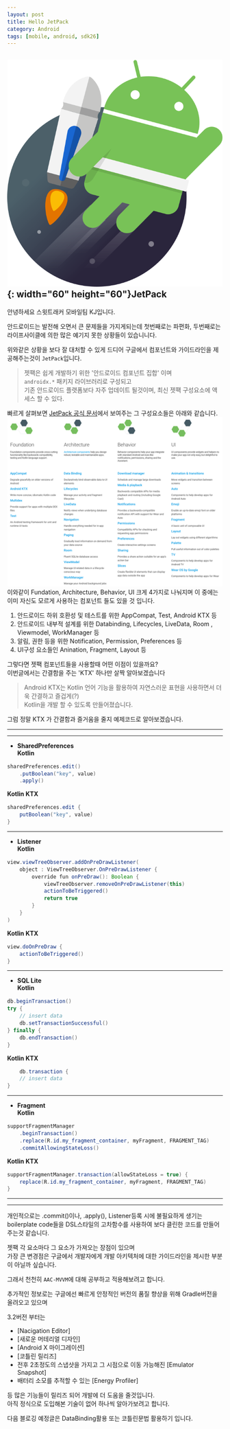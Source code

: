 ```yaml
---
layout: post
title: Hello JetPack
category: Android
tags: [mobile, android, sdk26]
---
```





## ![JetPack](/assets/images/jetpack-hero.svg){: width="60" height="60"}JetPack

안녕하세요 스윗트래커 모바일팀 KJ입니다.

안드로이드는 발전해 오면서 큰 문제들을 가지게되는데
첫번째로는 파편화, 두번째로는 라이프사이클에 의한 많은 예기지 못한 상황들이 있습니니다.

위와같은 상황을 보다 잘 대처할 수 있게  드디어 구글에서 컴포넌트와 가이드라인을 제공해주는것이
`JetPack`입니다.


>젯팩은 쉽게 개발하기 위한 '안드로이드 컴포넌트 집합' 이며<br/>
> `androidx.*` 패키지 라이브러리로 구성되고 <br/>
> 기존 안드로이드 플랫폼보다 자주 업데이트 될것이며, 최신 젯팩 구성요소에 액세스 할 수 있다. 


빠르게 살펴보면 [JetPack 공식 문서]에서 보여주는 그 구성요소들은 아래와 같습니다.
![components](/assets/images/jetpack-component.png)
이와같이 Fundation, Architecture, Behavior, UI 크게 4가지로 나눠지며 이 중에는 이미 자신도 모르게 사용하는 컴포넌트 들도 있을 것 입니다.<br/>
 
1. 안드로이드 하위 호환성 및 테스트를 위한 AppCompat, Test, Android KTX 등
2. 안드로이드 내부적 설계를 위한 Databinding, Lifecycles, LiveData, Room , Viewmodel, WorkManager 등
3. 알림, 권한 등을 위한 Notification, Permission, Preferences 등
4. UI구성 요소들인 Anination, Fragment, Layout 등

그렇다면 젯팩 컴포넌트들을 사용할때 어떤 이점이 있을까요?<br/>
이번글에서는 간결함을 주는 'KTX' 하나만 살짝 알아보겠습니다
> Android KTX는  Kotlin 언어 기능을 활용하여 자연스러운 표현을 사용하면서 더욱 간결하고 즐겁게(?)<br/> 
> Kotlin을 개발 할 수 있도록 만들어졌습니다.

그럼 정말 KTX 가 간결함과 즐거움을 줄지 예제코드로 알아보겠습니다.

----
----
* **SharedPreferences**<br/>
**Kotlin**
~~~java
sharedPreferences.edit()
    .putBoolean("key", value)
    .apply()
~~~ 
**Kotlin KTX**
~~~java
sharedPreferences.edit {
    putBoolean("key", value)
}
~~~

------
* **Listener**<br/>
**Kotlin**
~~~java
view.viewTreeObserver.addOnPreDrawListener(
    object : ViewTreeObserver.OnPreDrawListener {
        override fun onPreDraw(): Boolean {
            viewTreeObserver.removeOnPreDrawListener(this)
            actionToBeTriggered()
            return true
        }
    }
)
~~~ 
**Kotlin KTX**
~~~java
view.doOnPreDraw {
    actionToBeTriggered()
}
~~~

------
* **SQL Lite**<br/>
**Kotlin**
~~~java
db.beginTransaction()
try {
    // insert data
    db.setTransactionSuccessful()
} finally {
    db.endTransaction()
}
~~~ 
**Kotlin KTX**
~~~java
    db.transaction {
    // insert data
}
~~~

------
* **Fragment**<br/>
**Kotlin**
~~~java
supportFragmentManager
    .beginTransaction()
    .replace(R.id.my_fragment_container, myFragment, FRAGMENT_TAG)
    .commitAllowingStateLoss()
~~~ 
**Kotlin KTX**
~~~java
supportFragmentManager.transaction(allowStateLoss = true) {
    replace(R.id.my_fragment_container, myFragment, FRAGMENT_TAG)
}
~~~
----
----

개인적으로는 .commit()이나, .apply(), Listener등록 시에 불필요하게 생기는 boilerplate code들을  DSL스타일의 고차함수를 사용하여 보다 클린한 코드를 만들어주는것 같습니다. 

젯팩 각 요소마다 그 요소가 가져오는 장점이 있으며<br/>가장 큰 변경점은 구글에서 개발자에게 개발 아키텍처에 대한 가이드라인을 제시한 부분이 아닐까 싶습니다.

그래서 천천히 `AAC-MVVM`에 대해 공부하고 적용해보려고 합니다.

추가적인 정보로는 구글에선 빠르게 안정적인 버전의 품질 향상을 위해 Gradle버전을 올려오고 있으며 

3.2버전 부터는
* [Nacigation Editor]
* [새로운 머테리얼 디자인]
* [Android X 마이그레이션]
* [코틀린 릴리즈]
* 전후 2초정도의 스냅샷을 가지고 그 시점으로 이동 가능해진 [Emulator Snapshot]
* 배터리 소모를 추적할 수 있는 [Energy Profiler]

등 많은 기능들이 릴리즈 되어 개발에 더 도움을 줄것입니다.
<br/>아직 정식으로 도입해본 기술이 없어 하나씩 알아가보려고 합니다.

[JetPack 공식 문서]: https://developer.android.com/jetpack/ 

다음 블로깅 예정글은 DataBinding활용 또는 코틀린문법 활용하기 입니다.
